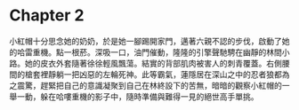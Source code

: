 # Chapter 2
小紅帽十分思念她的奶奶，於是她一腳踢開家門，邁著六親不認的步伐，啟動了她的哈雷重機。點一根菸。深吸一口，油門催動，隆隆的引擎聲馳騁在幽靜的林間小路。她的皮衣外套隨著徐徐輕風飄蕩。結實的背部肌肉被害人的刺青覆蓋。右側腰間的槍套裡靜躺一把凶惡的左輪死神。此等霸氣，蓮隱居在深山之中的忍者狼都為之震驚，趕緊把自己的意識凝聚到自己在林終設下的苦無，暗暗的觀察小紅帽的一舉一動，躲在哈嘍重機的影子中，隨時準備與難得一見的絕世高手單挑。
